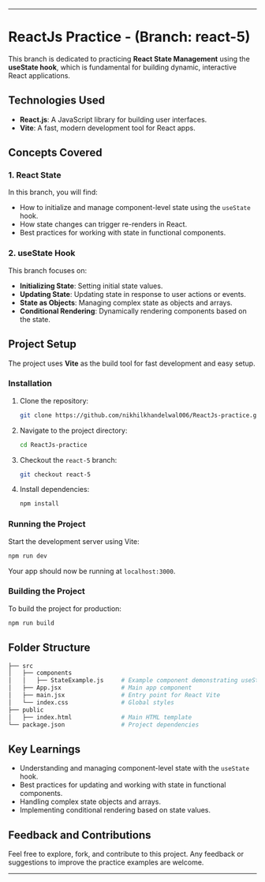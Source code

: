 
---

# ReactJs Practice - (Branch: react-5)

This branch is dedicated to practicing **React State Management** using the **useState hook**, which is fundamental for building dynamic, interactive React applications.

## Technologies Used

- **React.js**: A JavaScript library for building user interfaces.
- **Vite**: A fast, modern development tool for React apps.

## Concepts Covered

### 1. React State
In this branch, you will find:
- How to initialize and manage component-level state using the `useState` hook.
- How state changes can trigger re-renders in React.
- Best practices for working with state in functional components.

### 2. useState Hook
This branch focuses on:
- **Initializing State**: Setting initial state values.
- **Updating State**: Updating state in response to user actions or events.
- **State as Objects**: Managing complex state as objects and arrays.
- **Conditional Rendering**: Dynamically rendering components based on the state.

## Project Setup

The project uses **Vite** as the build tool for fast development and easy setup.

### Installation

1. Clone the repository:
    ```bash
    git clone https://github.com/nikhilkhandelwal006/ReactJs-practice.git
    ```

2. Navigate to the project directory:
    ```bash
    cd ReactJs-practice
    ```

3. Checkout the `react-5` branch:
    ```bash
    git checkout react-5
    ```

4. Install dependencies:
    ```bash
    npm install
    ```

### Running the Project

Start the development server using Vite:
```bash
npm run dev
```

Your app should now be running at `localhost:3000`.

### Building the Project
To build the project for production:
```bash
npm run build
```

## Folder Structure

```bash
├── src
│   ├── components
│   │   ├── StateExample.js     # Example component demonstrating useState
│   ├── App.jsx                 # Main app component
│   ├── main.jsx                # Entry point for React Vite
│   └── index.css               # Global styles
├── public
│   ├── index.html              # Main HTML template
└── package.json                # Project dependencies
```

## Key Learnings

- Understanding and managing component-level state with the `useState` hook.
- Best practices for updating and working with state in functional components.
- Handling complex state objects and arrays.
- Implementing conditional rendering based on state values.

## Feedback and Contributions

Feel free to explore, fork, and contribute to this project. Any feedback or suggestions to improve the practice examples are welcome.

---
